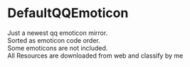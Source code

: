 # DefaultQQEmoticon
Just a newest qq emoticon mirror.  
Sorted as emoticon code order.  
Some emoticons are not included.  
All Resources are downloaded from web and classify by me
